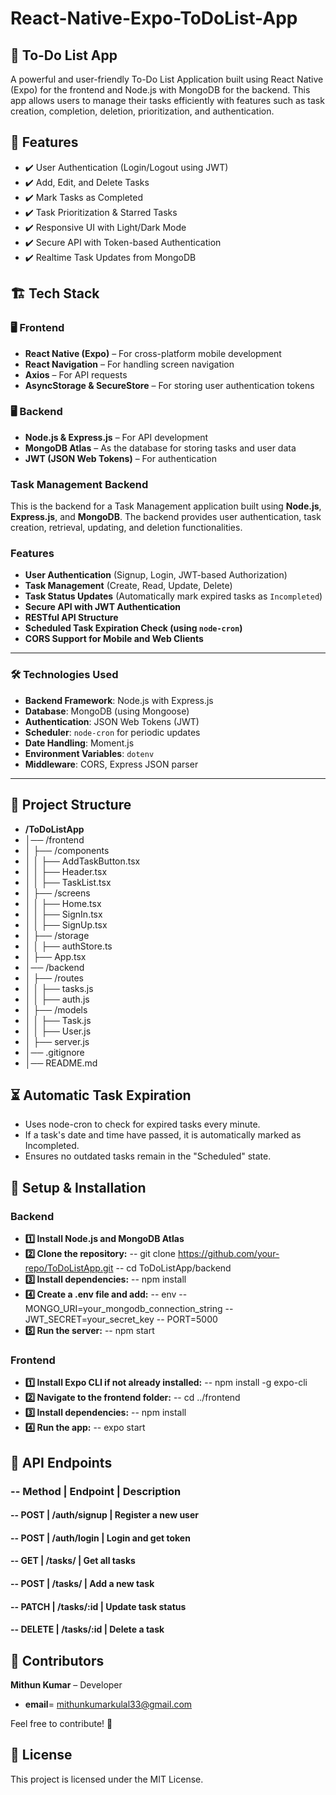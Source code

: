 ﻿# React-Native-Expo-ToDoList-App
## 📌 To-Do List App
A powerful and user-friendly To-Do List Application built using React Native (Expo) for the frontend and Node.js with MongoDB for the backend. This app allows users to manage their tasks efficiently with features such as task creation, completion, deletion, prioritization, and authentication.

## 🚀 Features
- ✔️ User Authentication (Login/Logout using JWT)
- ✔️ Add, Edit, and Delete Tasks
- ✔️ Mark Tasks as Completed
- ✔️ Task Prioritization & Starred Tasks
- ✔️ Responsive UI with Light/Dark Mode
- ✔️ Secure API with Token-based Authentication
- ✔️ Realtime Task Updates from MongoDB

## 🏗️ Tech Stack
### 🖥️ Frontend
- **React Native (Expo)** – For cross-platform mobile development
- **React Navigation** – For handling screen navigation
- **Axios** – For API requests
- **AsyncStorage & SecureStore** – For storing user authentication tokens

### 🖥️ Backend
- **Node.js & Express.js** – For API development
- **MongoDB Atlas** – As the database for storing tasks and user data
- **JWT (JSON Web Tokens)** – For authentication

### Task Management Backend
This is the backend for a Task Management application built using **Node.js**, **Express.js**, and **MongoDB**. The backend provides user authentication, task creation, retrieval, updating, and deletion functionalities.

### Features
- **User Authentication** (Signup, Login, JWT-based Authorization)
- **Task Management** (Create, Read, Update, Delete)
- **Task Status Updates** (Automatically mark expired tasks as `Incompleted`)
- **Secure API with JWT Authentication**
- **RESTful API Structure**
- **Scheduled Task Expiration Check (using `node-cron`)**
- **CORS Support for Mobile and Web Clients**

---

### 🛠️ Technologies Used
- **Backend Framework**: Node.js with Express.js
- **Database**: MongoDB (using Mongoose)
- **Authentication**: JSON Web Tokens (JWT)
- **Scheduler**: `node-cron` for periodic updates
- **Date Handling**: Moment.js
- **Environment Variables**: `dotenv`
- **Middleware**: CORS, Express JSON parser

---

## 📁 Project Structure
- **/ToDoListApp**
- │── /frontend
- │   ├── /components
- │   │   ├── AddTaskButton.tsx
- │   │   ├── Header.tsx
- │   │   ├── TaskList.tsx
- │   ├── /screens
- │   │   ├── Home.tsx
- │   │   ├── SignIn.tsx
- │   │   ├── SignUp.tsx
- │   ├── /storage
- │   │   ├── authStore.ts
- │   ├── App.tsx
- │── /backend
- │   ├── /routes
- │   │   ├── tasks.js
- │   │   ├── auth.js
- │   ├── /models
- │   │   ├── Task.js
- │   │   ├── User.js
- │   ├── server.js
- │── .gitignore
- │── README.md

## ⏳ Automatic Task Expiration
- Uses node-cron to check for expired tasks every minute.
- If a task's date and time have passed, it is automatically marked as Incompleted.
- Ensures no outdated tasks remain in the "Scheduled" state.
  
## 🔧 Setup & Installation
### Backend
- **1️⃣ Install Node.js and MongoDB Atlas**
- **2️⃣ Clone the repository:**
-- git clone https://github.com/your-repo/ToDoListApp.git
-- cd ToDoListApp/backend
- **3️⃣ Install dependencies:**
-- npm install
- **4️⃣ Create a .env file and add:**
-- env
-- MONGO_URI=your_mongodb_connection_string
-- JWT_SECRET=your_secret_key
-- PORT=5000
- **5️⃣ Run the server:**
-- npm start
### Frontend
- **1️⃣ Install Expo CLI if not already installed:**
-- npm install -g expo-cli
- **2️⃣ Navigate to the frontend folder:**
-- cd ../frontend
- **3️⃣ Install dependencies:**
-- npm install
- **4️⃣ Run the app:**
-- expo start
  
## 📌 API Endpoints
### --  Method  |	Endpoint     |	Description
#### -- POST    |	/auth/signup |	Register a new user
#### -- POST    |	/auth/login  |	Login and get token
#### -- GET     |	/tasks/	     |  Get all tasks
#### -- POST    |	/tasks/	     |  Add a new task
#### -- PATCH   |	/tasks/:id   |	Update task status
#### -- DELETE  |	/tasks/:id	 |  Delete a task

## 🤝 Contributors
**Mithun Kumar** – Developer
- **email**= mithunkumarkulal33@gmail.com

Feel free to contribute! 🚀

## 📜 License
This project is licensed under the MIT License.
